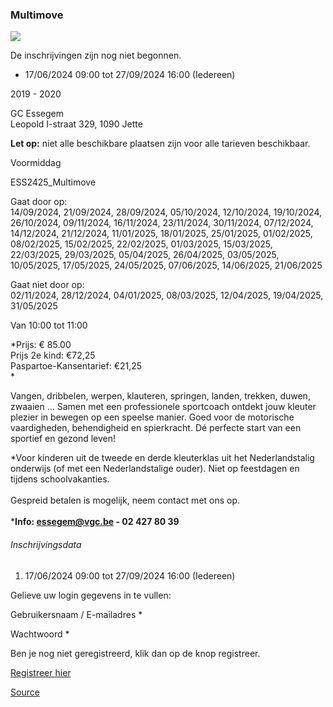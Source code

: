 ### Multimove

![](https://s3-eu-west-1.amazonaws.com/os-kwdo/prod/vgc/images/activity/666c315f0a43f_Multimove1_Kinderateliers_23-24_©_Marjon_Udo_%2842%29.JPG)

De inschrijvingen zijn nog niet begonnen.

* 17/06/2024 09:00 tot 27/09/2024 16:00 (Iedereen)

2019 - 2020

GC Essegem  
Leopold I-straat 329, 1090 Jette

**Let op:** niet alle beschikbare plaatsen zijn voor alle tarieven beschikbaar.

Voormiddag

ESS2425_Multimove

Gaat door op:  
14/09/2024, 21/09/2024, 28/09/2024, 05/10/2024, 12/10/2024, 19/10/2024, 26/10/2024, 09/11/2024, 16/11/2024, 23/11/2024, 30/11/2024, 07/12/2024, 14/12/2024, 21/12/2024, 11/01/2025, 18/01/2025, 25/01/2025, 01/02/2025, 08/02/2025, 15/02/2025, 22/02/2025, 01/03/2025, 15/03/2025, 22/03/2025, 29/03/2025, 05/04/2025, 26/04/2025, 03/05/2025, 10/05/2025, 17/05/2025, 24/05/2025, 07/06/2025, 14/06/2025, 21/06/2025

Gaat niet door op:  
02/11/2024, 28/12/2024, 04/01/2025, 08/03/2025, 12/04/2025, 19/04/2025, 31/05/2025

Van 10:00 tot 11:00

*Prijs: € 85.00  
Prijs 2e kind: €72,25  
Paspartoe-Kansentarief: €21,25  
*

Vangen, dribbelen, werpen, klauteren, springen, landen, trekken, duwen, zwaaien … Samen met een professionele sportcoach ontdekt jouw kleuter plezier in bewegen op een speelse manier. Goed voor de motorische vaardigheden, behendigheid en spierkracht. Dé perfecte start van een sportief en gezond leven!

*Voor kinderen uit de tweede en derde kleuterklas uit het Nederlandstalig onderwijs (of met een Nederlandstalige ouder). Niet op feestdagen en tijdens schoolvakanties.  
<br/>Gespreid betalen is mogelijk, neem contact met ons op.  
<br/>*****Info: [essegem@vgc.be](mailto:essegem@vgc.be) - 02 427 80 39****

###### Inschrijvingsdata

1.  17/06/2024 09:00 tot 27/09/2024 16:00 (Iedereen)

Gelieve uw login gegevens in te vullen:

Gebruikersnaam / E-mailadres \* 

Wachtwoord \* 

  

Ben je nog niet geregistreerd, klik dan op de knop registreer.

[Registreer hier](/registration)

[Source](https://tickets.vgc.be/activity/subscribe/ESS2425_Multimove)